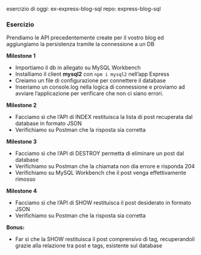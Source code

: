 esercizio di oggi: ex-express-blog-sql
repo: express-blog-sql

### Esercizio

Prendiamo le API precedentemente create per il vostro blog ed aggiungiamo la persistenza tramite la connessione a un DB

**Milestone 1**

- Importiamo il db in allegato su MySQL Workbench
- Installiamo il client **mysql2** con `npm i mysql2` nell’app Express
- Creiamo un file di configurazione per connettere il database
- Inseriamo un console.log nella logica di connessione e proviamo ad avviare l’applicazione per verificare che non ci siano errori.

**Milestone 2**

- Facciamo sì che l’API di INDEX restituisca la lista di post recuperata dal database in formato JSON
- Verifichiamo su Postman che la risposta sia corretta

**Milestone 3**

- Facciamo sì che l’API di DESTROY permetta di eliminare un post dal database
- Verifichiamo su Postman che la chiamata non dia errore e risponda 204
- Verifichiamo su MySQL Workbench che il post venga effettivamente rimosso

**Milestone 4**

- Facciamo sì che l’API di SHOW restituisca il post desiderato in formato JSON
- Verifichiamo su Postman che la risposta sia corretta

**Bonus:**

- Far sì che la SHOW restituisca il post comprensivo di tag, recuperandoli grazie alla relazione tra post e tags, esistente sul database
